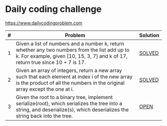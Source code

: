# Daily coding challenge
https://www.dailycodingproblem.com

|  #  | Problem | Solution |
| --- | ------- | -------- |
|  1  | Given a list of numbers and a number k, return whether any two numbers from the list add up to k. For example, given [10, 15, 3, 7] and k of 17, return true since 10 + 7 is 17. | [SOLVED](1-find_sum_in_array/code.py) |
|  2  | Given an array of integers, return a new array such that each element at index i of the new array is the product of all the numbers in the original array except the one at i. | [SOLVED](2-multiply_entries_of_array/code.py) |
|  3  | Given the root to a binary tree, implement serialize(root), which serializes the tree into a string, and deserialize(s), which deserializes the string back into the tree. | [OPEN](3-node_serializer_deserializer/code.py) |
